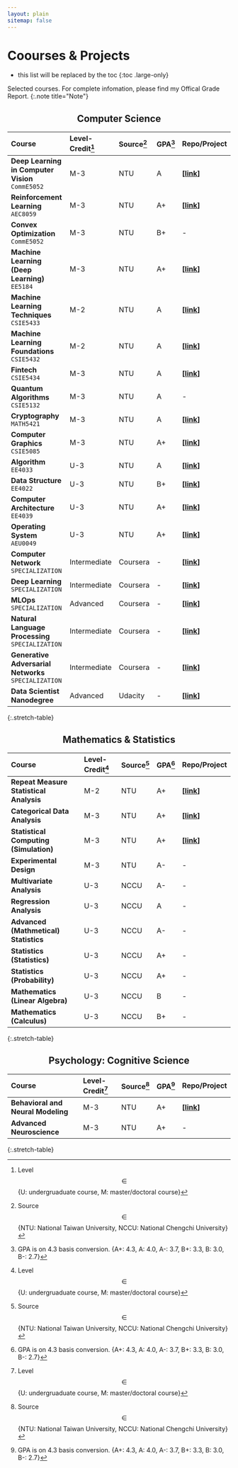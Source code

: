 ```yaml
---
layout: plain
sitemap: false
---
```


# Coourses & Projects

* this list will be replaced by the toc
{:toc .large-only}

Selected courses. For complete infomation, please find my Offical Grade Report. 
{:.note title="Note"}

<style>
    h2 {
        text-align: center;
    }
</style>


## Computer Science

|Course|Level-Credit[^11]|Source[^12]|GPA[^13]|Repo/Project|
|:----------|:----------|:----------|:----------|:----------|
|**Deep Learning in Computer Vision** `CommE5052`|M-3|NTU|A|**\[[link]()\]**|
|**Reinforcement Learning** `AEC8059`|M-3|NTU|A+|**\[[link]()\]**|
|**Convex Optimization** `CommE5052`|M-3|NTU|B+|-|
|**Machine Learning (Deep Learning)** `EE5184`|M-3|NTU|A+|**\[[link](https://github.com/hc-psy/mlee)\]**|
|**Machine Learning Techniques** `CSIE5433`|M-2|NTU|A|**\[[link](https://github.com/hc-psy/ml)\]**|
|**Machine Learning Foundations** `CSIE5432`|M-2|NTU|A|**\[[link](https://github.com/hc-psy/ml)\]**|
|**Fintech** `CSIE5434`|M-3|NTU|A|**\[[link](https://github.com/hc-psy/fintech)\]**|
|**Quantum Algorithms** `CSIE5132`|M-3|NTU|A|-|
|**Cryptography** `MATH5421`|M-3|NTU|A|**\[[link](https://github.com/hc-psy/crypto)\]**|
|**Computer Graphics** `CSIE5085`|M-3|NTU|A+|**\[[link](https://github.com/hc-psy/icg-lst)\]**|
|**Algorithm** `EE4033`|U-3|NTU|A|**\[[link](https://github.com/hc-psy/algo)\]**|
|**Data Structure** `EE4022`|U-3|NTU|B+|**\[[link]()\]**|
|**Computer Architecture** `EE4039`|U-3|NTU|A+|**\[[link](https://github.com/hc-psy/arch)\]**|
|**Operating System** `AEU0049`|U-3|NTU|A+|**\[[link]()\]**|
|**Computer Network** `SPECIALIZATION`|Intermediate|Coursera|-|**\[[link]()\]**|
|**Deep Learning** `SPECIALIZATION`|Intermediate|Coursera|-|**\[[link]()\]**|
|**MLOps** `SPECIALIZATION`|Advanced|Coursera|-|**\[[link]()\]**|
|**Natural Language Processing** `SPECIALIZATION`|Intermediate|Coursera|-|**\[[link]()\]**|
|**Generative Adversarial Networks**  `SPECIALIZATION`|Intermediate|Coursera|-|**\[[link]()\]**|
|**Data Scientist Nanodegree**|Advanced|Udacity|-|**\[[link](https://github.com/hc-psy/ds-hub)\]**|
{:.stretch-table}

## Mathematics & Statistics

|Course|Level-Credit[^11]|Source[^12]|GPA[^13]|Repo/Project|
|:----------|:----------|:----------|:----------|:----------|
|**Repeat Measure Statistical Analysis**|M-2|NTU|A+|**\[[link]()\]**|
|**Categorical Data Analysis**|M-3|NTU|A+|**\[[link](https://github.com/hc-psy/cat)\]**|
|**Statistical Computing (Simulation)**|M-3|NTU|A+|**\[[link]()\]**|
|**Experimental Design**|M-3|NTU|A-|-|
|**Multivariate Analysis**|U-3|NCCU|A-|-|
|**Regression Analysis**|U-3|NCCU|A|-|
|**Advanced (Mathmetical) Statistics**|U-3|NCCU|A-|-|
|**Statistics (Statistics)**|U-3|NCCU|A+|-|
|**Statistics (Probability)**|U-3|NCCU|A+|-|
|**Mathematics (Linear Algebra)**|U-3|NCCU|B|-|
|**Mathematics (Calculus)**|U-3|NCCU|B+|-|
{:.stretch-table}


## Psychology: Cognitive Science

|Course|Level-Credit[^11]|Source[^12]|GPA[^13]|Repo/Project|
|:----------|:----------|:----------|:----------|:----------|
|**Behavioral and Neural Modeling**|M-3|NTU|A+|**\[[link](https://github.com/hc-psy/neural-behav-sim)\]**|
|**Advanced Neuroscience**|M-3|NTU|A+|-|
{:.stretch-table}



<!-- programming language -->
[Python]: https://img.shields.io/badge/-Python-79606A?logo=python
[C++]: https://img.shields.io/badge/-Cpp-937472?logo=cplusplus
[Javascript]: https://img.shields.io/badge/-JavaScript-525B66?logo=JavaScript
[R]: https://img.shields.io/badge/-R-6B5152?logo=R
[Matlab]: https://img.shields.io/badge/-MATLAB-B7B1A5
[C#]: https://img.shields.io/badge/-C%20Sharp-E0CDCF?logo=C-Sharp
[Java]: https://img.shields.io/badge/-Java-C9C0D3?logo=Java
[Go]: https://img.shields.io/badge/-Go-F8EBD8?logo=Go
[SQL]: https://img.shields.io/badge/-SQL-8696A7
[CSS]: https://img.shields.io/badge/-CSS3-B5C4B1?logo=CSS3
[Html]: https://img.shields.io/badge/-HTML5-7A7281?logo=HTML5
[Bash]: https://img.shields.io/badge/-Bash-965454?logo=GNU-Bash


<!-- frontend -->
[Vuejs]: https://img.shields.io/badge/-Vue.js-D3D4CC?logo=Vue.js
[Jqeury]: https://img.shields.io/badge/-jQuery-97998D?logo=jQuery
[Plotly]: https://img.shields.io/badge/-Plotly-81786F?logo=Plotly
[Webgl]: https://img.shields.io/badge/-WebGL-A7A8A0?logo=WebGL
[Bootstrap]: https://img.shields.io/badge/-Bootstrap-746E10?logo=Bootstrap


<!-- statistics/math -->
[Sage]: https://img.shields.io/badge/-Sage-D1D4D0?logo=
[SAS]: https://img.shields.io/badge/-SAS-CA9B80?logo=
[SPSS]: https://img.shields.io/badge/-SPSS-253F63?logo=
[Mplus]: https://img.shields.io/badge/-Mplus-97928A?logo=


<!-- machine learning -->
[Numpy]: https://img.shields.io/badge/-NumPy-210F09?logo=NumPy
[Scipy]: https://img.shields.io/badge/-SciPy-25211E?logo=SciPy
[Pandas]: https://img.shields.io/badge/-pandas-2B1E1F?logo=pandas
[Sklearn]: https://img.shields.io/badge/-scikit%20learn-303030?logo=scikit-learn
[Pytorch]: https://img.shields.io/badge/-PyTorch-742107?logo=PyTorch


<!-- backend -->
[Nodejs]: https://img.shields.io/badge/-Node.js-FFEFC0?logo=Node.js 
[Django]: https://img.shields.io/badge/-Django-1B1703?logo=Django 
[Flask]: https://img.shields.io/badge/-Flask-331713?logo=Flask 
[Mysql]: https://img.shields.io/badge/-MySQL-7C79AE?logo=MySQL
[Sqlserver]: https://img.shields.io/badge/-SQL%20Server-2D0000?logo=Microsoft-SQL-Server
[Php]: https://img.shields.io/badge/-PHP-C19144?logo=PHP
[Apache]: https://img.shields.io/badge/-Apache-D3AB42?logo=Apache
[RestAPI]: https://img.shields.io/badge/-Restful%20API-6D4E3F?logo=


<!-- devops -->
[aws]: https://img.shields.io/badge/-AWS-637493?logo=Amazon-AWS 
[npm]: https://img.shields.io/badge/-npm-AEA34B?logo=npm 
[Docker]: https://img.shields.io/badge/-Docker-DDC19C?logo=Docker 
[Jenkins]: https://img.shields.io/badge/-Jenkins-B8A285?logo=Jenkins 
[Git]: https://img.shields.io/badge/-Git-253F63?logo=Git 


<!-- oshw -->
[Ubuntu]: https://img.shields.io/badge/-Ubuntu-4B3C45?logo=Ubuntu 
[Linux]: https://img.shields.io/badge/-Linux-423F21?logo=Linux 
[Unix]: https://img.shields.io/badge/-Unix-319C97?logo= 
[Verilog]: https://img.shields.io/badge/-Verilog-D0BD9C?logo= 


<!-- app -->
[Latex]: https://img.shields.io/badge/-LaTeX-6B3E34?logo=LaTeX 
[UE]: https://img.shields.io/badge/-Unreal%20Engine-E19113?logo=Unreal-Engine 
[Blender]: https://img.shields.io/badge/-Blender-FFAC79?logo=Blender 
[AI]: https://img.shields.io/badge/-Adobe%20Illustrator-7A9887?logo=Adobe-Illustrator 
[MO]: https://img.shields.io/badge/-Microsoft%20Office-210F09?logo=Microsoft-Office


[^11]: Level $$\in$$ \{U: undergruaduate course, M: master/doctoral course\}
[^12]: Source $$\in$$ \{NTU: National Taiwan University, NCCU: National Chengchi University\}
[^13]: GPA is on 4.3 basis conversion. \{A+: 4.3, A: 4.0, A-: 3.7, B+: 3.3, B: 3.0, B-: 2.7\}